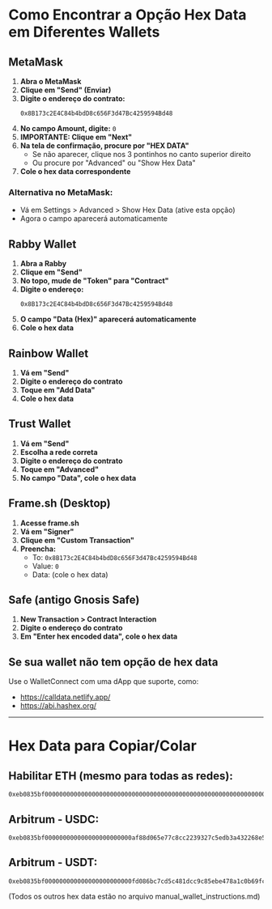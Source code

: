 # Como Encontrar a Opção Hex Data em Diferentes Wallets

## MetaMask

1. **Abra o MetaMask**
2. **Clique em "Send" (Enviar)**
3. **Digite o endereço do contrato:**
   ```
   0x8B173c2E4C84b4bdD8c656F3d47Bc4259594Bd48
   ```
4. **No campo Amount, digite:** `0`
5. **IMPORTANTE: Clique em "Next"**
6. **Na tela de confirmação, procure por "HEX DATA"**
   - Se não aparecer, clique nos 3 pontinhos no canto superior direito
   - Ou procure por "Advanced" ou "Show Hex Data"
7. **Cole o hex data correspondente**

### Alternativa no MetaMask:
- Vá em Settings > Advanced > Show Hex Data (ative esta opção)
- Agora o campo aparecerá automaticamente

## Rabby Wallet

1. **Abra a Rabby**
2. **Clique em "Send"**
3. **No topo, mude de "Token" para "Contract"**
4. **Digite o endereço:**
   ```
   0x8B173c2E4C84b4bdD8c656F3d47Bc4259594Bd48
   ```
5. **O campo "Data (Hex)" aparecerá automaticamente**
6. **Cole o hex data**

## Rainbow Wallet

1. **Vá em "Send"**
2. **Digite o endereço do contrato**
3. **Toque em "Add Data"**
4. **Cole o hex data**

## Trust Wallet

1. **Vá em "Send"**
2. **Escolha a rede correta**
3. **Digite o endereço do contrato**
4. **Toque em "Advanced"**
5. **No campo "Data", cole o hex data**

## Frame.sh (Desktop)

1. **Acesse frame.sh**
2. **Vá em "Signer"**
3. **Clique em "Custom Transaction"**
4. **Preencha:**
   - To: `0x8B173c2E4C84b4bdD8c656F3d47Bc4259594Bd48`
   - Value: `0`
   - Data: (cole o hex data)

## Safe (antigo Gnosis Safe)

1. **New Transaction > Contract Interaction**
2. **Digite o endereço do contrato**
3. **Em "Enter hex encoded data", cole o hex data**

## Se sua wallet não tem opção de hex data

Use o WalletConnect com uma dApp que suporte, como:
- https://calldata.netlify.app/
- https://abi.hashex.org/

---

# Hex Data para Copiar/Colar

## Habilitar ETH (mesmo para todas as redes):
```
0xeb0835bf0000000000000000000000000000000000000000000000000000000000000000
```

## Arbitrum - USDC:
```
0xeb0835bf000000000000000000000000af88d065e77c8cc2239327c5edb3a432268e5831
```

## Arbitrum - USDT:
```
0xeb0835bf000000000000000000000000fd086bc7cd5c481dcc9c85ebe478a1c0b69fcbb9
```

(Todos os outros hex data estão no arquivo manual_wallet_instructions.md)